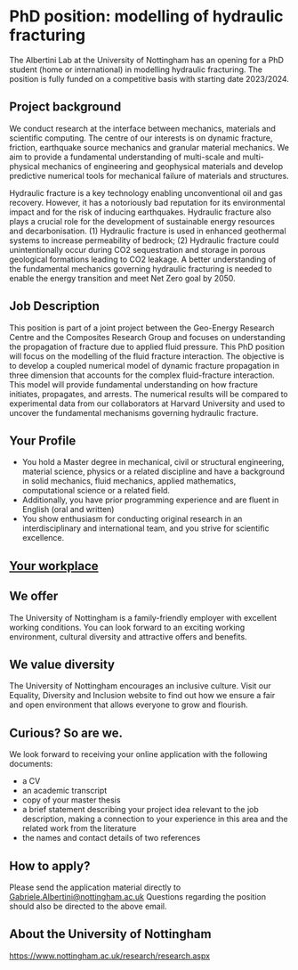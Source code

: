 # PhD position: modelling of hydraulic fracturing
The Albertini Lab at the University of Nottingham has an opening for a PhD student (home or international) in modelling hydraulic fracturing. The position is fully funded on a competitive basis with starting date 2023/2024.

## Project background
We conduct research at the interface between mechanics, materials and scientific computing. The centre of our interests is on dynamic fracture, friction, earthquake source mechanics and granular material mechanics. We aim to provide a fundamental understanding of multi-scale and multi-physical mechanics of engineering and geophysical materials and develop predictive numerical tools for mechanical failure of materials and structures.

Hydraulic fracture is a key technology enabling unconventional oil and gas recovery. However, it has a notoriously bad reputation for its environmental impact and for the risk of inducing earthquakes. Hydraulic fracture also plays a crucial role for the development of sustainable energy resources and decarbonisation. (1) Hydraulic fracture is used in enhanced geothermal systems to increase permeability of bedrock; (2) Hydraulic fracture could unintentionally occur during CO2 sequestration and storage in porous geological formations leading to CO2 leakage. A better understanding of the fundamental mechanics governing hydraulic fracturing is needed to enable the energy transition and meet Net Zero goal by 2050.

## Job Description
This position is part of a joint project between the Geo-Energy Research Centre and the Composites Research Group and focuses on understanding the propagation of fracture due to applied fluid pressure. This PhD position will focus on the modelling of the fluid fracture interaction. The objective is to develop a coupled numerical model of dynamic fracture propagation in three dimension that accounts for the complex fluid-fracture interaction. This model will provide fundamental understanding on how fracture initiates, propagates, and arrests. The numerical results will be compared to experimental data from our collaborators at Harvard University and used to uncover the fundamental mechanisms governing hydraulic fracture.

## Your Profile
-	You hold a Master degree in mechanical, civil or structural engineering, material science, physics or a related discipline and have a background in solid mechanics, fluid mechanics, applied mathematics, computational science or a related field.
-	Additionally, you have prior programming experience and are fluent in English (oral and written)
-	You show enthusiasm for conducting original research in an interdisciplinary and international team, and you strive for scientific excellence.

## [Your workplace](https://goo.gl/maps/SJiWHPYRP1f35gJ46)


## We offer

The University of Nottingham is a family-friendly employer with excellent working conditions. You can look forward to an exciting working environment, cultural diversity and attractive offers and benefits.

## We value diversity
The University of Nottingham encourages an inclusive culture. Visit our Equality, Diversity and Inclusion website to find out how we ensure a fair and open environment that allows everyone to grow and flourish.

## Curious? So are we.
We look forward to receiving your online application with the following documents:
-	a CV
-	an academic transcript
-	copy of your master thesis
-	a brief statement describing your project idea relevant to the job description, making a connection to your experience in this area and the related work from the literature
-	the names and contact details of two references

## How to apply?
Please send the application material directly to Gabriele.Albertini@nottingham.ac.uk
Questions regarding the position should also be directed to the above email.

## About the University of Nottingham
https://www.nottingham.ac.uk/research/research.aspx

